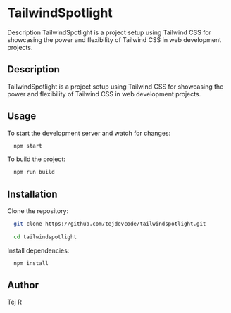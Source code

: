 # TailwindSpotlight

Description
TailwindSpotlight is a project setup using Tailwind CSS for showcasing the power and flexibility of Tailwind CSS in web development projects.


## Description

TailwindSpotlight is a project setup using Tailwind CSS for showcasing the power and flexibility of Tailwind CSS in web development projects.

## Usage

To start the development server and watch for changes:


```bash
  npm start
```

To build the project:


```bash
  npm run build
```

## Installation

Clone the repository:

```bash
  git clone https://github.com/tejdevcode/tailwindspotlight.git
  
  cd tailwindspotlight
```

Install dependencies:

```bash
  npm install
```

## Author
Tej R



